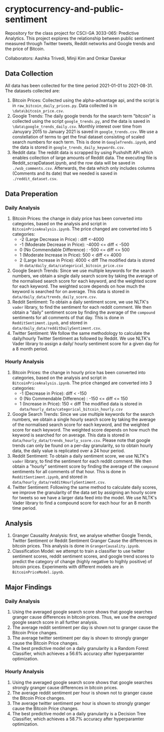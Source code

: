# cryptocurrency-and-public-sentiment

Repository for the class project for CSCI-GA 3033-065: Predictive Analytics. This project explores the relationship between public sentiment measured through Twitter tweets, Reddit networks and Google trends and the price of Bitcoin.

Collaborators: Aashka Trivedi, Minji Kim and Omkar Darekar

## Data Collection

All data has been collected for the time period 2021-01-01 to 2021-08-31. The datasets collected are:

1. Bitcoin Prices: Collected using the alpha-advantage api, and the script is in `raw_bitcoin_daily_prices.py`. Data collected is in `\data\bitcoin_price.csv`.
2. Google Trends: The daily google trends for the search term "bitcoin" is collected using the script `google_trends.py`, and the data is saved in `\data\google_trends_daily.csv`. Monthly interest over time from Januyary 2015 to January 2021 is saved in `google_trends.csv`. We use a constellation of terms to get the final dataset consisting of scaled search numbers for each term. This is done in `GoogleTrends.ipynb`, and the data is stored in `google_trends_daily_keywords.csv`.
3. Reddit data: The reddit data is scrapped by using Pushshift API which enables collection of large amounts of Reddit data. The executing file is Reddit_scrapDataset.ipynb,  and the row data will be saved in `./wsb_comments.csv`. Afterwards, the data which only includes columns (Comments and its date) that we needed is saved in `./reddit_dataset.csv`.

## Data Preperation

### Daily Analysis

1. Bitcoin Prices: the change in dialy price has been converted into categories, based on the analysis and script in `BitcoinPriceAnalysis.ipynb`. The price changed are converted into 5 categories:
    - -2 (Large Decrease in Price) : diff <-4000
    - -1 (Moderate Decrease in Price): -4000 <= diff < -500
    - 0 (No Commendable Difference) : -500 <= diff <= 500
    - 1 (Moderate Increase in Price): 500 < diff <= 4000
    - 2 (Large Increase in Price): 4000 < diff
The modified data is stored in `data/daily_data/categorical_bitcoin_price.csv`
2. Google Search Trends: Since we use multiple keywords for the search numbers, we obtain a single daily search score by taking the average of the normalised search score for each keyword, and the weighted score for each keyword. The weighted score depends on how much the keyword is searched for on average. This data is stored in `data/daily_data/trends_daily_score.csv`.  
3. Reddit Sentiment: To obtain a daily sentiment score, we use NLTK's `vader` library, to find the sentiment for each reddit comment. We then obtain a "daily" sentiment score by finding the average of the `compound` sentiments for all comments of that day. This is done in `RedditSentiment.ipynb`, and stored in `data/daily_data/redditDailySentiment.csv`.
4. Twitter Sentiment: We follow the same methodology to calculate the daily/hourly Twitter Sentiment as followed by Reddit. We use NLTK's Vader library to assign a daily/ hourly sentiment score  for a given day for a 8 month period.

### Hourly Analysis

1. Bitcoin Prices: the change in hourly price has been converted into categories, based on the analysis and script in `BitcoinPriceAnalysis.ipynb`. The price changed are converted into 3 categories:
    - -1 (Decrease in Price):  diff < -150
    - 0 (No Commendable Difference) : -150 <= diff <= 150
    - 1 (Increase in Price): 150 < diff 
The modified data is stored in `data/hourly_data/categorical_bitcoin_hourly.csv`
2. Google Search Trends: Since we use multiple keywords for the search numbers, we obtain a single hourly search score by taking the average of the normalised search score for each keyword, and the weighted score for each keyword. The weighted score depends on how much the keyword is searched for on average. This data is stored in `data/hourly_data/trends_hourly_score.csv`.  Please note that google trends can only be found on a per-day granularity, so to obtain hourly data, the daily value is replicated over a 24 hour period.
3. Reddit Sentiment: To obtain a daily sentiment score, we use NLTK's `vader` library, to find the sentiment for each reddit comment. We then obtain a "hourly" sentiment score by finding the average of the `compound` sentiments for all comments of that hour. This is done in `RedditSentiment.ipynb`, and stored in `data/hourly_data/redditHourlySentiment.csv`.
4. Twitter Sentiment: Following the same method to calculate daily scores, we improve the granularity of the data set by assigning an hourly score for tweets so we have a larger data feed into the model. We use NLTK's Vader library to find a compound score for each hour for an 8 month time period.

## Analysis

1. Granger Causality Analysis: first, we analyse whether Google Trends, Twitter Sentiment or Reddit Sentiment Granger Cause the differences in bitcoin prices. This analysis is done in `GrangerCausality.ipynb`.
2. Classification Model: we attempt to train a classifier to use twitter sentiment scores, reddit sentiment scores, and google trend scores to predict the category of change (highly negative to higlhly positive) of bitcoin prices. Experiments with different models are in `BitcoinPriceModel.ipynb`.

## Major Findings

### Daily Analysis

1. Using the averaged google search score shows that google searches granger cause differences in bitcoin prices. Thus, we use the *averaged* google search score in all further analysis.
2. The average reddit sentiment per day is shown not to granger cause the Bitcoin Price changes.
3. The average twitter sentiment per day is shown to strongly granger cause the Bitcoin Price changes.
4. The best predictive model on a daily granularity is a Random Forest Classifier, which achieves a 56.6% accuracy after hyperparamter optimization.

### Hourly Analysis

1. Using the averaged google search score shows that google searches strongly granger cause differences in bitcoin prices.
2. The average reddit sentiment per hour is shown not to granger cause the Bitcoin Price changes.
3. The average twitter sentiment per hour is shown to strongly granger cause the Bitcoin Price changes.
4. The best predictive model on a daily granularity is a Decision Tree Classifier, which achieves a 58.7% accuracy after hyperparamter optimization.
